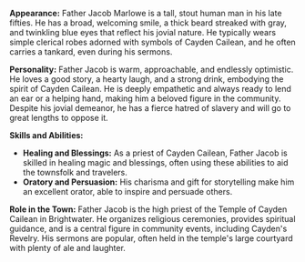 **Appearance:** Father Jacob Marlowe is a tall, stout human man in his late fifties. He has a broad, welcoming smile, a thick beard streaked with gray, and twinkling blue eyes that reflect his jovial nature. He typically wears simple clerical robes adorned with symbols of Cayden Cailean, and he often carries a tankard, even during his sermons.

**Personality:** Father Jacob is warm, approachable, and endlessly optimistic. He loves a good story, a hearty laugh, and a strong drink, embodying the spirit of Cayden Cailean. He is deeply empathetic and always ready to lend an ear or a helping hand, making him a beloved figure in the community. Despite his jovial demeanor, he has a fierce hatred of slavery and will go to great lengths to oppose it.

**Skills and Abilities:**
- **Healing and Blessings:** As a priest of Cayden Cailean, Father Jacob is skilled in healing magic and blessings, often using these abilities to aid the townsfolk and travelers.
- **Oratory and Persuasion:** His charisma and gift for storytelling make him an excellent orator, able to inspire and persuade others.

**Role in the Town:** Father Jacob is the high priest of the Temple of Cayden Cailean in Brightwater. He organizes religious ceremonies, provides spiritual guidance, and is a central figure in community events, including Cayden's Revelry. His sermons are popular, often held in the temple's large courtyard with plenty of ale and laughter.